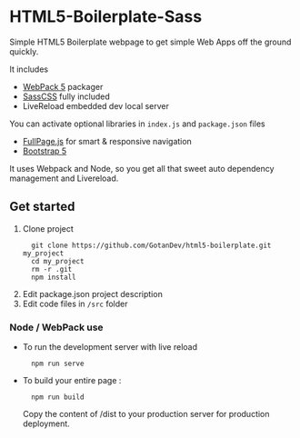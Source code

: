 # HTML5-Boilerplate-Sass

Simple HTML5 Boilerplate webpage to get simple Web Apps off the ground quickly.

It includes
* [WebPack 5](https://webpack.js.org/) packager 
* [SassCSS](https://sasscss.org) fully included
* LiveReload embedded dev local server

You can activate optional libraries in `index.js` and `package.json` files 
* [FullPage.js](http://alvarotrigo.com/fullPage/#firstPage) for smart & responsive navigation
* [Bootstrap 5](https://getbootstrap.com)

It uses Webpack and Node, so you get all that sweet auto dependency management and Livereload.


## Get started

1. Clone project
    ```
      git clone https://github.com/GotanDev/html5-boilerplate.git my_project
      cd my_project
      rm -r .git
      npm install
    ```
2. Edit package.json project description
3. Edit code files in `/src` folder

### Node / WebPack use
* To run the development server with live reload
    ```
      npm run serve
    ```
* To build your entire page :
    ```
      npm run build
    ```
  Copy the content of /dist to your production server for production deployment.
